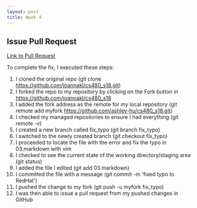```yaml
--- 
layout: post
title: Week 4
---
```


## Issue Pull Request
[Link to Pull Request](https://github.com/joannakl/cs480_s18/pull/56)

To complete the fix, I executed these steps: 
1. I cloned the original repo (git clone https://github.com/joannakl/cs480_s18.git)
2. I forked the repo to my repository by clicking on the Fork button in https://github.com/joannakl/cs480_s18
3. I added the fork address as the remote for my local repository (git remote add myfork https://github.com/ashley-hu/cs480_s18.git)
4. I checked my managed repositories to ensure I had everything (git remote -v) 
5. I created a new branch called fix_typo (git branch fix_typo) 
6. I switched to the newly created branch (git checkout fix_typo)
7. I proceeded to locate the file with the error and fix the typo in 03.markdown with vim 
8. I checked to see the current state of the working directory/staging area (git status)
9. I added the file I edited (git add 03.markdown)
10. I committed the file with a message (git commit -m 'fixed typo to RedHat')
11. I pushed the change to my fork (git push -u myfork fix_typo) 
12. I was then able to issue a pull request from my pushed changes in GitHub

